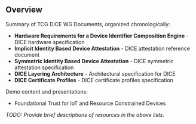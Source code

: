## Overview
Summary of TCG DICE WG Documents, organized chronologically:
- **Hardware Requirements for a Device Identifier Composition Engine** - DICE hardware specification
- **Implicit Identity Based Device Attestation** - DICE attestation reference document
- **Symmetric Identity Based Device Attestation** - DICE symmetric attestation specification
- **DICE Layering Architecture** - Architectural specification for DICE
- **DICE Certificate Profiles** - DICE certificate profiles specification

Demo content and presentations:
- Foundational Trust for IoT and Resource Constrained Devices

*TODO: Provide brief descriptions of resources in the above lists.*